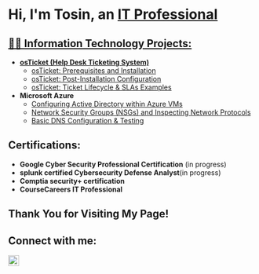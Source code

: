 <h1>Hi, I'm Tosin, an <a href="https://linkedin.com/in/tosineluyera"> IT Professional</h1>

<h2>👨‍💻 Information Technology Projects:</h2>

- <b>osTicket (Help Desk Ticketing System)</b>
  - [osTicket: Prerequisites and Installation](https://github.com/tosineluyera/osticket-prereqs)
  - [osTicket: Post-Installation Configuration](https://github.com/tosineluyera/post-install-config)
  - [osTicket: Ticket Lifecycle & SLAs Examples](https://github.com/tosineluyera/ticket-lifecycle)
- <b>Microsoft Azure</b>
  - [Configuring Active Directory within Azure VMs](https://github.com/tosineluyera/configure-ad)
  - [Network Security Groups (NSGs) and Inspecting Network Protocols](https://github.com/tosineluyera/azure-network-protocols)
  - [Basic DNS Configuration & Testing](https://github.com/tosineluyera/dns-config) 


<h2>Certifications:</h2>
<ul>
  <li><b>Google Cyber Security Professional Certification</b> (in progress)</li>
  <li><b>splunk certified Cybersecurity Defense Analyst</b>(in progress)</b>
  <li><b>Comptia security+ certification</b>
  <li><b>CourseCareers IT Professional</b></li>
</ul>
 

<h2>Thank You for Visiting My Page!</h2>

<h2>Connect with me:</h2>


[<img align="left" alt="tosin | LinkedIn" width="22px" src="https://cdn.jsdelivr.net/npm/simple-icons@v3/icons/linkedin.svg" />][linkedin]




[linkedin]: https://linkedin.com/in/tosineluyera
